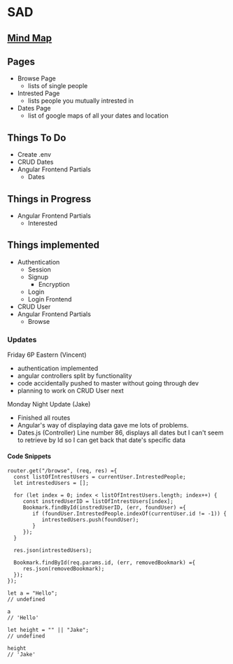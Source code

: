 # SAD

## [Mind Map](https://embed.coggle.it/diagram/XF2xTdGoMaOXEI7M/4a25f54331fed3b9886a164ce2369d8d2cdc25a2d3f9ae833744c47feb73f1df)

## Pages

-  Browse Page
   -  lists of single people
-  Intrested Page
   -  lists people you mutually intrested in
-  Dates Page
   -  list of google maps of all your dates and location

## Things To Do

-  Create .env
-  CRUD Dates
-  Angular Frontend Partials
   -  Dates

## Things in Progress

-  Angular Frontend Partials
   -  Interested

## Things implemented

-  Authentication
   -  Session
   -  Signup
      -  Encryption
   -  Login
   -  Login Frontend
-  CRUD User
-  Angular Frontend Partials
   -  Browse

### Updates

Friday 6P Eastern (Vincent)

-  authentication implemented
-  angular controllers split by functionality
-  code accidentally pushed to master without going through dev
-  planning to work on CRUD User next

Monday Night Update (Jake)

- Finished all routes
- Angular's way of displaying data gave me lots of problems.
- Dates.js (Controller) Line number 86, displays all dates but I can't seem to retrieve by Id so I can get back that date's specific data

#### Code Snippets

```
router.get("/browse", (req, res) ={
  const listOfIntrestUsers = currentUser.IntrestedPeople;
  let intrestedUsers = [];

  for (let index = 0; index < listOfIntrestUsers.length; index++) {
     const instredUserID = listOfIntrestUsers[index];
     Bookmark.findById(instredUserID, (err, foundUser) ={
        if (foundUser.IntrestedPeople.indexOf(currentUser.id != -1)) {
           intrestedUsers.push(foundUser);
        }
     });
  }

  res.json(intrestedUsers);

  Bookmark.findById(req.params.id, (err, removedBookmark) ={
     res.json(removedBookmark);
  });
});
```

```
let a = "Hello";
// undefined

a
// 'Hello'

let height = "" || "Jake";
// undefined

height
// 'Jake'

```
